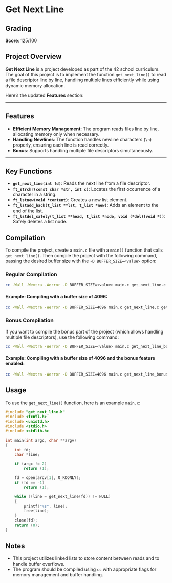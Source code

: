 # Get Next Line

## Grading

**Score**: 125/100

## Project Overview

**Get Next Line** is a project developed as part of the 42 school curriculum. The goal of this project is to implement the function `get_next_line()` to read a file descriptor line by line, handling multiple lines efficiently while using dynamic memory allocation.

Here’s the updated **Features** section:

---

## Features

- **Efficient Memory Management**: The program reads files line by line, allocating memory only when necessary.
- **Handling Newlines**: The function handles newline characters (`\n`) properly, ensuring each line is read correctly.
- **Bonus**: Supports handling multiple file descriptors simultaneously.

---

## Key Functions

- **`get_next_line(int fd)`**: Reads the next line from a file descriptor.
- **`ft_strchr(const char *str, int c)`**: Locates the first occurrence of a character in a string.
- **`ft_lstnew(void *content)`**: Creates a new list element.
- **`ft_lstadd_back(t_list **lst, t_list *new)`**: Adds an element to the end of the list.
- **`ft_lstdel_safely(t_list **head, t_list *node, void (*del)(void *))`**: Safely deletes a list node.

## Compilation

To compile the project, create a `main.c` file with a `main()` function that calls `get_next_line()`. Then compile the project with the following command, passing the desired buffer size with the `-D BUFFER_SIZE=<value>` option:

### Regular Compilation

```bash
cc -Wall -Wextra -Werror -D BUFFER_SIZE=<value> main.c get_next_line.c get_next_line_utils.c -o get_next_line
```

#### Example: Compiling with a buffer size of 4096:

```bash
cc -Wall -Wextra -Werror -D BUFFER_SIZE=4096 main.c get_next_line.c get_next_line_utils.c -o get_next_line
```

### Bonus Compilation

If you want to compile the bonus part of the project (which allows handling multiple file descriptors), use the following command:

```bash
cc -Wall -Wextra -Werror -D BUFFER_SIZE=<value> main.c get_next_line_bonus.c get_next_line_utils_bonus.c -o get_next_line
```

#### Example: Compiling with a buffer size of 4096 and the bonus feature enabled:

```bash
cc -Wall -Wextra -Werror -D BUFFER_SIZE=4096 main.c get_next_line_bonus.c get_next_line_utils_bonus.c -o get_next_line
```

## Usage

To use the `get_next_line()` function, here is an example `main.c`:

```c
#include "get_next_line.h"
#include <fcntl.h>
#include <unistd.h>
#include <stdio.h>
#include <stdlib.h>

int main(int argc, char **argv)
{
    int fd;
    char *line;

    if (argc != 2)
        return (1);

    fd = open(argv[1], O_RDONLY);
    if (fd == -1)
        return (1);

    while ((line = get_next_line(fd)) != NULL)
    {
        printf("%s", line);
        free(line);
    }
    close(fd);
    return (0);
}
```

## Notes

- This project utilizes linked lists to store content between reads and to handle buffer overflows.
- The program should be compiled using `cc` with appropriate flags for memory management and buffer handling.
